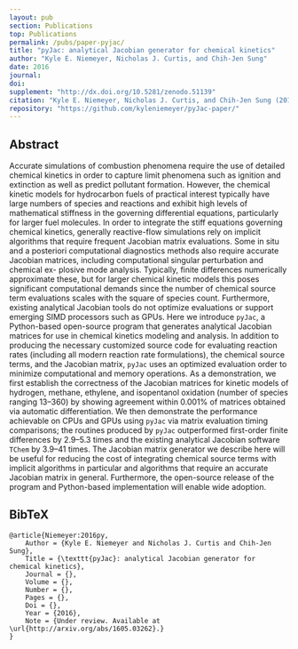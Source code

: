 ```yaml
---
layout: pub
section: Publications
top: Publications
permalink: /pubs/paper-pyjac/
title: "pyJac: analytical Jacobian generator for chemical kinetics"
author: "Kyle E. Niemeyer, Nicholas J. Curtis, and Chih-Jen Sung"
date: 2016
journal:
doi:
supplement: "http://dx.doi.org/10.5281/zenodo.51139"
citation: "Kyle E. Niemeyer, Nicholas J. Curtis, and Chih-Jen Sung (2016), pyJac: analytical Jacobian generator for chemical kinetics, under review. arXiv:1605.03262 [physics.comp-ph]"
repository: "https://github.com/kyleniemeyer/pyJac-paper/"
---
```


## Abstract

Accurate simulations of combustion phenomena require the use of detailed chemical kinetics in order to capture limit phenomena such as ignition and extinction as well as predict pollutant formation. However, the chemical kinetic models for hydrocarbon fuels of practical interest typically have large numbers of species and reactions and exhibit high levels of mathematical stiffness in the governing differential equations, particularly for larger fuel molecules. In order to integrate the stiff equations governing chemical kinetics, generally reactive-flow simulations rely on implicit algorithms that require frequent Jacobian matrix evaluations. Some in situ and a posteriori computational diagnostics methods also require accurate Jacobian matrices, including computational singular perturbation and chemical ex- plosive mode analysis. Typically, finite differences numerically approximate these, but for larger chemical kinetic models this poses significant computational demands since the number of chemical source term evaluations scales with the square of species count. Furthermore, existing analytical Jacobian tools do not optimize evaluations or support emerging SIMD processors such as GPUs. Here we introduce `pyJac`, a Python-based open-source program that generates analytical Jacobian matrices for use in chemical kinetics modeling and analysis. In addition to producing the necessary customized source code for evaluating reaction rates (including all modern reaction rate formulations), the chemical source terms, and the Jacobian matrix, `pyJac` uses an optimized evaluation order to minimize computational and memory operations. As a demonstration, we first establish the correctness of the Jacobian matrices for kinetic models of hydrogen, methane, ethylene, and isopentanol oxidation (number of species ranging 13–360) by showing agreement within 0.001% of matrices obtained via automatic differentiation. We then demonstrate the performance achievable on CPUs and GPUs using `pyJac` via matrix evaluation timing comparisons; the routines produced by `pyJac` outperformed first-order finite differences by 2.9–5.3 times and the existing analytical Jacobian software `TChem` by 3.9–41 times. The Jacobian matrix generator we describe here will be useful for reducing the cost of integrating chemical source terms with implicit algorithms in particular and algorithms that require an accurate Jacobian matrix in general. Furthermore, the open-source release of the program and Python-based implementation will enable wide adoption.

## BibTeX

    @article{Niemeyer:2016py,
        Author = {Kyle E. Niemeyer and Nicholas J. Curtis and Chih-Jen Sung},
        Title = {\texttt{pyJac}: analytical Jacobian generator for chemical kinetics},
        Journal = {},
        Volume = {},
        Number = {},
        Pages = {},
        Doi = {},
        Year = {2016},
        Note = {Under review. Available at \url{http://arxiv.org/abs/1605.03262}.}
    }

